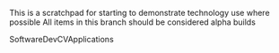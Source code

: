 This is a scratchpad for starting to demonstrate technology use where possible
All items in this branch should be considered alpha builds 

SoftwareDevCVApplications
